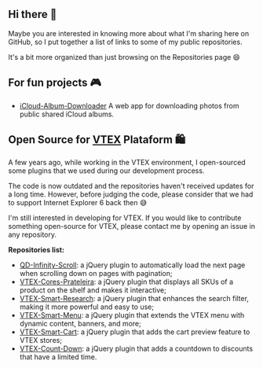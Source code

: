 ## Hi there 👋

Maybe you are interested in knowing more about what I'm sharing here on GitHub, so I put together a list of links to some of my public repositories.

It's a bit more organized than just browsing on the Repositories page 😄

## For fun projects 🎮

- [iCloud-Album-Downloader](/cvscarlos/iCloud-Album-Downloader) A web app for downloading photos from public shared iCloud albums.

## Open Source for [VTEX](https://vtex.com/) Plataform 🛍️

A few years ago, while working in the VTEX environment, I open-sourced some plugins that we used during our development process.

The code is now outdated and the repositories haven't received updates for a long time. However, before judging the code, please consider that we had to support Internet Explorer 6 back then 😅

I'm still interested in developing for VTEX. If you would like to contribute something open-source for VTEX, please contact me by opening an issue in any repository.

**Repositories list:**
- [QD-Infinity-Scroll](/cvscarlos/QD-Infinity-Scroll): a jQuery plugin to automatically load the next page when scrolling down on pages with pagination;
- [VTEX-Cores-Prateleira](/cvscarlos/VTEX-Cores-Prateleira): a jQuery plugin that displays all SKUs of a product on the shelf and makes it interactive;
- [VTEX-Smart-Research](/cvscarlos/VTEX-Smart-Research): a jQuery plugin that enhances the search filter, making it more powerful and easy to use;
- [VTEX-Smart-Menu](/cvscarlos/VTEX-Smart-Menu): a jQuery plugin that extends the VTEX menu with dynamic content, banners, and more;
- [VTEX-Smart-Cart](/cvscarlos/VTEX-Smart-Cart): a jQuery plugin that adds the cart preview feature to VTEX stores;
- [VTEX-Count-Down](/cvscarlos/VTEX-Count-Down): a jQuery plugin that adds a countdown to discounts that have a limited time.


<!--
**cvscarlos/cvscarlos** is a ✨ _special_ ✨ repository because its `README.md` (this file) appears on your GitHub profile.

Here are some ideas to get you started:

- 🔭 I’m currently working on ...
- 🌱 I’m currently learning ...
- 👯 I’m looking to collaborate on ...
- 🤔 I’m looking for help with ...
- 💬 Ask me about ...
- 📫 How to reach me: ...
- 😄 Pronouns: ...
- ⚡ Fun fact: ...
-->
